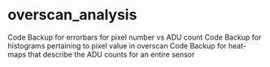 # overscan_analysis
Code Backup for errorbars for pixel number vs ADU count
Code Backup for histograms pertaining to pixel value in overscan 
Code Backup for heat-maps that describe the ADU counts for an entire sensor 

